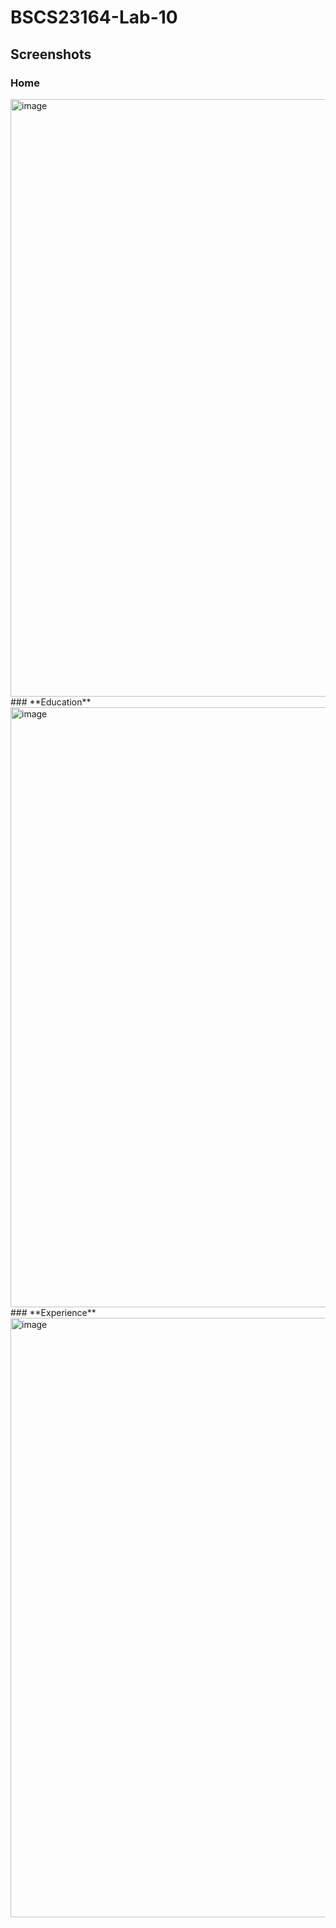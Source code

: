 # BSCS23164-Lab-10
## Screenshots
### **Home**
<img width="956" alt="image" src="https://github.com/MUsamaNaeem/BSCS23164-Lab-10/assets/149464430/b167d401-e88c-458a-b805-2386de0efeff">
### **Education**
<img width="960" alt="image" src="https://github.com/MUsamaNaeem/BSCS23164-Lab-10/assets/149464430/6398f9e4-685b-44f7-9a9e-767be53ef450">
### **Experience**
<img width="959" alt="image" src="https://github.com/MUsamaNaeem/BSCS23164-Lab-10/assets/149464430/20cd9a4e-ccea-4b7f-9b1e-5a8de2697815">




